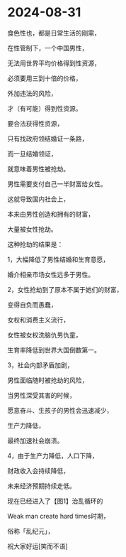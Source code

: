# 2024-08-31

食色性也，都是日常生活的刚需，

在性管制下，一个中国男性，

无法用世界平均价格得到性资源，

必须要用三到十倍的价格，

外加违法的风险，

才（有可能）得到性资源。

要合法获得性资源，

只有找政府领结婚证一条路，

而一旦结婚领证，

就意味着男性被抢劫。

男性需要支付自己一半财富给女性。

这就导致国内社会上，

本来由男性创造和拥有的财富，

大量被女性抢劫。

这种抢劫的结果是：

1，大幅降低了男性结婚和生育意愿，

婚介相亲市场女性远多于男性。

2，女性抢劫到了原本不属于她们的财富，

变得自负而愚蠢，

女权和消费主义流行，

女性被女权洗脑仇男仇童，

生育率降低到世界大国倒数第一。

3，社会内部矛盾加剧，

男性面临随时被抢劫的风险，

当男性深受其害的时候，

愿意奋斗、生孩子的男性会迅速减少，

生产力降低，

最终加速社会崩溃。

4，由于生产力降低，人口下降，

财政收入会持续降低，

未来经济预期持续走低。

现在已经进入了【图1】治乱循环的

Weak man create hard times时期，

俗称「乱纪元」，

祝大家好运[笑而不语]
